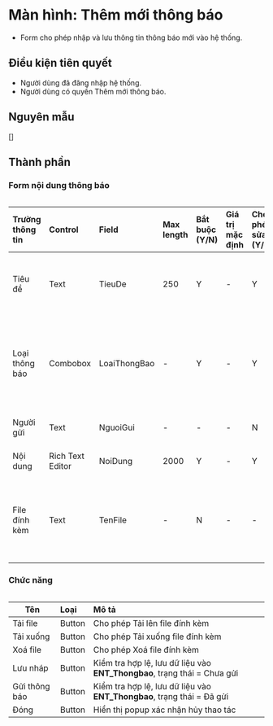 # Màn hình: Thêm mới thông báo
- Form cho phép nhập và lưu thông tin thông báo mới vào hệ thống.

## Điều kiện tiên quyết
- Người dùng đã đăng nhập hệ thống.
- Người dùng có quyền Thêm mới thông báo.

## Nguyên mẫu
[]

## Thành phần

### Form nội dung thông báo

<div style="overflow-x:auto">
 
| Trường thông tin | Control          | Field        | Max length | Bắt buộc (Y/N) | Giá trị mặc định | Cho phép sửa (Y/N) | Mô tả                                                                                              |
| :--------------- | :--------------- | :----------- | :--------- | :------------- | :--------------- | :----------------- | :------------------------------------------------------------------------------------------------- |
| Tiêu đề          | Text             | TieuDe       | 250        | Y              | -                | Y                  | Nhập tiêu đề thông báo, hiển thị trong danh sách và chi tiết                                       |
| Loại thông báo   | Combobox         | LoaiThongBao | -          | Y              | -                | Y                  | Chọn Loại thông báo Thông báo nội bộ, Thông báo gửi STP, Thông báo gửi TCHNCCbáo                   |
| Người gửi        | Text             | NguoiGui     | -          | -              | -                | N                  | Hiển thị tên người tạo thông báo                                                                   |
| Nội dung         | Rich Text Editor | NoiDung      | 2000       | Y              | -                | Y                  | Nhập nội dung thông báo                                                                            |
| File đính kèm    | Text             | TenFile      | -          | N              | -                | -                  | Hiển thị Tên file đính kèm. Trường hợp tải lên nhiều file, hiển thị dạng danh sách file (**BR5.**) |


### Chức năng

<div style="overflow-x:auto">

| Tên           | Loại   | Mô tả                                                                    |
| ------------- | :----- | :----------------------------------------------------------------------- |
| Tải file      | Button | Cho phép Tải lên file đính kèm                                           |
| Tải xuống     | Button | Cho phép Tải xuống file đính kèm                                         |
| Xoá file      | Button | Cho phép Xoá file đính kèm                                               |
| Lưu nháp      | Button | Kiểm tra hợp lệ, lưu dữ liệu vào **ENT_Thongbao**, trạng thái = Chưa gửi |
| Gửi thông báo | Button | Kiểm tra hợp lệ, lưu dữ liệu vào **ENT_Thongbao**, trạng thái = Đã gửi   |
| Đóng          | Button | Hiển thị popup xác nhận hủy thao tác                                     |
